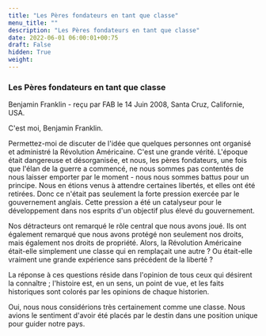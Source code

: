 ```yaml
---
title: "Les Pères fondateurs en tant que classe"
menu_title: ""
description: "Les Pères fondateurs en tant que classe"
date: 2022-06-01 06:00:01+00:75
draft: False
hidden: True
weight:
---
```

### Les Pères fondateurs en tant que classe

Benjamin Franklin - reçu par FAB le 14 Juin 2008, Santa Cruz, Californie, USA.

C'est moi, Benjamin Franklin.

Permettez-moi de discuter de l'idée que quelques personnes ont organisé et administré la Révolution Américaine. C'est une grande vérité. L'époque était dangereuse et désorganisée, et nous, les pères fondateurs, une fois que l'élan de la guerre a commencé, ne nous sommes pas contentés de nous laisser emporter par le moment - nous nous sommes battus pour un principe. Nous en étions venus à attendre certaines libertés, et elles ont été retirées. Donc ce n'était pas seulement la forte pression exercée par le gouvernement anglais. Cette pression a été un catalyseur pour le développement dans nos esprits d'un objectif plus élevé du gouvernement.

Nos détracteurs ont remarqué le rôle central que nous avons joué. Ils ont également remarqué que nous avons protégé non seulement nos droits, mais également nos droits de propriété. Alors, la Révolution Américaine était-elle simplement une classe qui en remplaçait une autre ? Ou était-elle vraiment une grande expérience sans précédent de la liberté ?

La réponse à ces questions réside dans l'opinion de tous ceux qui désirent la connaître ; l'histoire est, en un sens, un point de vue, et les faits historiques sont colorés par les opinions de chaque historien.

Oui, nous nous considérions très certainement comme une classe. Nous avions le sentiment d'avoir été placés par le destin dans une position unique pour guider notre pays.
